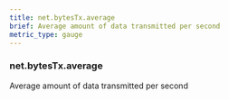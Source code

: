 ```yaml
---
title: net.bytesTx.average
brief: Average amount of data transmitted per second
metric_type: gauge
---
```

### net.bytesTx.average

Average amount of data transmitted per second